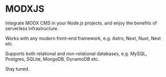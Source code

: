 # MODXJS

Integrate MODX CMS in your Node.js projects, and enjoy the benefits of serverless infrastructure.

Works with any modern front-end framework, e.g. Astro, Next, Nuxt, Nest etc.

Supports both relational and non-relational databases, e.g. MySQL, Postgres, SQLite, MongoDB, DynamoDB etc.

Stay tuned.
